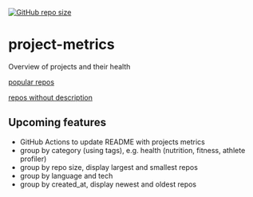 [![GitHub repo size](https://img.shields.io/github/repo-size/TheNewThinkTank/project-metrics?style=flat&logo=github&logoColor=whitesmoke&label=Repo%20Size)](https://github.com/TheNewThinkTank/project-metrics/archive/refs/heads/main.zip)
# project-metrics
Overview of projects and their health

[popular repos](popular_repos.md)

[repos without description](repos_wo_desc.md)

## Upcoming features
- GitHub Actions to update README with projects metrics
- group by category (using tags), e.g. health (nutrition, fitness, athlete profiler)
- group by repo size, display largest and smallest repos
- group by language and tech
- group by created_at, display newest and oldest repos